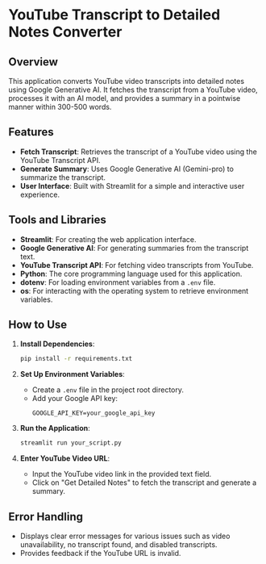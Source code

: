# YouTube Transcript to Detailed Notes Converter

## Overview

This application converts YouTube video transcripts into detailed notes using Google Generative AI. It fetches the transcript from a YouTube video, processes it with an AI model, and provides a summary in a pointwise manner within 300-500 words.

## Features

- **Fetch Transcript**: Retrieves the transcript of a YouTube video using the YouTube Transcript API.
- **Generate Summary**: Uses Google Generative AI (Gemini-pro) to summarize the transcript.
- **User Interface**: Built with Streamlit for a simple and interactive user experience.

## Tools and Libraries

- **Streamlit**: For creating the web application interface.
- **Google Generative AI**: For generating summaries from the transcript text.
- **YouTube Transcript API**: For fetching video transcripts from YouTube.
- **Python**: The core programming language used for this application.
- **dotenv**: For loading environment variables from a `.env` file.
- **os**: For interacting with the operating system to retrieve environment variables.

## How to Use

1. **Install Dependencies**:
    ```sh
    pip install -r requirements.txt
    ```

2. **Set Up Environment Variables**:
    - Create a `.env` file in the project root directory.
    - Add your Google API key:
      ```env
      GOOGLE_API_KEY=your_google_api_key
      ```

3. **Run the Application**:
    ```sh
    streamlit run your_script.py
    ```

4. **Enter YouTube Video URL**:
    - Input the YouTube video link in the provided text field.
    - Click on "Get Detailed Notes" to fetch the transcript and generate a summary.

## Error Handling

- Displays clear error messages for various issues such as video unavailability, no transcript found, and disabled transcripts.
- Provides feedback if the YouTube URL is invalid.


